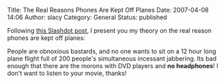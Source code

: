 Title: The Real Reasons Phones Are Kept Off Planes
Date: 2007-04-08 14:06
Author: slacy
Category: General
Status: published

Following [this Slashdot
post](http://slashdot.org/articles/07/04/08/1528217.shtml), I present
you my theory on the real reason phones are kept off planes:

People are obnoxious bastards, and no one wants to sit on a 12 hour long
plane flight full of 200 people's simultaneous incessant jabbering. Its
bad enough that there are the morons with DVD players and **no
headphones**! I don't want to listen to your movie, thanks!
